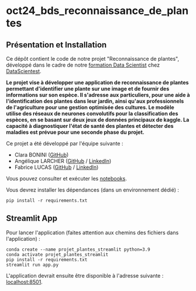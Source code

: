 # oct24_bds_reconnaissance_de_plantes

## Présentation et Installation

Ce dépôt contient le code de notre projet "Reconnaissance de plantes", développé dans le cadre de notre [formation Data Scientist](https://datascientest.com/formation-data-scientist) chez [DataScientest](https://datascientest.com/).

**Le projet vise à développer une application de reconnaissance de plantes permettant d'identifier une plante sur une image et de fournir des informations sur son espèce. Il s'adresse aux particuliers, pour une aide à l'identification des plantes dans leur jardin, ainsi qu'aux professionnels de l'agriculture pour une gestion optimisée des cultures. Le modèle utilise des réseaux de neurones convolutifs pour la classification des espèces, en se basant sur deux jeux de données principaux de kaggle. La capacité à diagnostiquer l'état de santé des plantes et détecter des maladies est prévue pour une seconde phase du projet.**

Ce projet a été développé par l'équipe suivante :

- Clara BONINI ([GitHub](https://github.com/clara-bnn))
- Angélique LARCHER ([GitHub](https://github.com/angielx) / [LinkedIn](https://www.linkedin.com/in/ang%C3%A9lique-larcher-9664a412b/))
- Fabrice LUCAS ([GitHub](https://github.com/fabricelucas) / [LinkedIn](https://www.linkedin.com/in/fabrice-lucas-052b3163/))

Vous pouvez consulter et exécuter les [notebooks](./notebooks). 

Vous devrez installer les dépendances (dans un environnement dédié) :

```
pip install -r requirements.txt
```

## Streamlit App

Pour lancer l'application (faites attention aux chemins des fichiers dans l'application) :

```shell
conda create --name projet_plantes_streamlit python=3.9
conda activate projet_plantes_streamlit
pip install -r requirements.txt
streamlit run app.py
```

L'application devrait ensuite être disponible à l'adresse suivante : [localhost:8501](http://localhost:8501).
